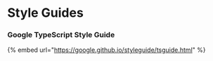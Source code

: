# Style Guides

### Google TypeScript Style Guide

{% embed url="https://google.github.io/styleguide/tsguide.html" %}
